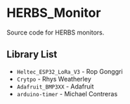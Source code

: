 # HERBS_Monitor

Source code for HERBS monitors.

## Library List

- `Heltec_ESP32_LoRa_V3` - Rop Gonggri
- `Crytpo` - Rhys  Weatherley
- `Adafruit_BMP3XX` - Adafruit
- `arduino-timer` - Michael Contreras
